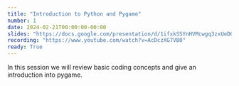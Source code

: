 ```yaml
---
title: "Introduction to Python and Pygame"
number: 1
date: 2024-02-21T00:00:00-00:00
slides: "https://docs.google.com/presentation/d/1ifxkSSYnHVMcwgq3zxUeDQRZOJuXLFW-dku2NxUcfYE/edit?usp=share_link"
recording: "https://www.youtube.com/watch?v=AcDczXG7VB0"
ready: True
---
```


In this session we will review basic coding concepts and give an introduction into pygame.
